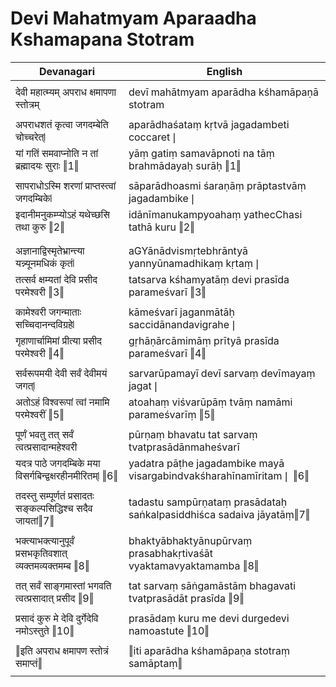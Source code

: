 # Devi Mahatmyam Aparaadha Kshamapana Stotram

| Devanagari | English |
| ------ | ------ |
|  |  |
| देवी महात्म्यम् अपराध क्षमापणा स्तोत्रम्   | devī mahātmyam aparādha kśhamāpaṇā stotram   |
|  |  |
| अपराधशतं कृत्वा जगदम्बेति चोच्चरेत्❘   | aparādhaśataṃ kṛtvā jagadambeti coccaret❘   |
| यां गतिं समवाप्नोति न तां ब्रह्मादयः सुराः ‖1‖   | yāṃ gatiṃ samavāpnoti na tāṃ brahmādayaḥ surāḥ ‖1‖   |
|  |  |
| सापराधोऽस्मि शरणां प्राप्तस्त्वां जगदम्बिके❘   | sāparādhoasmi śaraṇāṃ prāptastvāṃ jagadambike❘   |
| इदानीमनुकम्प्योऽहं यथेच्छसि तथा कुरु ‖2‖   | idānīmanukampyoahaṃ yathecChasi tathā kuru ‖2‖   |
|  |  |
|  |  |
| अज्ञानाद्विस्मृतेभ्रान्त्या यन्न्यूनमधिकं कृतं❘   | aGYānādvismṛtebhrāntyā yannyūnamadhikaṃ kṛtaṃ❘   |
| तत्सर्व क्षम्यतां देवि प्रसीद परमेश्वरी ‖3‖   | tatsarva kśhamyatāṃ devi prasīda parameśvarī ‖3‖   |
|  |  |
| कामेश्वरी जगन्माताः सच्चिदानन्दविग्रहे❘   | kāmeśvarī jaganmātāḥ saccidānandavigrahe❘   |
| गृहाणार्चामिमां प्रीत्या प्रसीद परमेश्वरी ‖4‖   | gṛhāṇārcāmimāṃ prītyā prasīda parameśvarī ‖4‖   |
|  |  |
| सर्वरूपमयी देवी सर्वं देवीमयं जगत्❘   | sarvarūpamayī devī sarvaṃ devīmayaṃ jagat❘   |
| अतोऽहं विश्वरूपां त्वां नमामि परमेश्वरीं ‖5‖   | atoahaṃ viśvarūpāṃ tvāṃ namāmi parameśvarīṃ ‖5‖   |
|  |  |
| पूर्णं भवतु तत् सर्वं त्वत्प्रसादान्महेश्वरी   | pūrṇaṃ bhavatu tat sarvaṃ tvatprasādānmaheśvarī   |
| यदत्र पाठे जगदम्बिके मया विसर्गबिन्द्वक्षरहीनमीरितम्❘ ‖6‖   | yadatra pāṭhe jagadambike mayā visargabindvakśharahīnamīritam❘ ‖6‖   |
|  |  |
| तदस्तु सम्पूर्णतं प्रसादतः सङ्कल्पसिद्धिश्च सदैव जायतां‖7‖   | tadastu sampūrṇataṃ prasādataḥ saṅkalpasiddhiśca sadaiva jāyatāṃ‖7‖   |
|  |  |
| भक्त्याभक्त्यानुपूर्वं प्रसभकृतिवशात् व्यक्तमव्यक्तमम्ब ‖8‖   | bhaktyābhaktyānupūrvaṃ prasabhakṛtivaśāt vyaktamavyaktamamba ‖8‖   |
|  |  |
| तत् सर्वं साङ्गमास्तां भगवति त्वत्प्रसादात् प्रसीद ‖9‖   | tat sarvaṃ sāṅgamāstāṃ bhagavati tvatprasādāt prasīda ‖9‖   |
|  |  |
| प्रसादं कुरु मे देवि दुर्गेदेवि नमोऽस्तुते ‖10‖   | prasādaṃ kuru me devi durgedevi namoastute ‖10‖   |
|  |  |
| ‖इति अपराध क्षमापण स्तोत्रं समाप्तं‖   | ‖iti aparādha kśhamāpaṇa stotraṃ samāptaṃ‖   |
|  |  |
